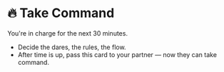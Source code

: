# 🔥 Take Command

You're in charge for the next 30 minutes.

- Decide the dares, the rules, the flow.
- After time is up, pass this card to your partner — now they can take command.
